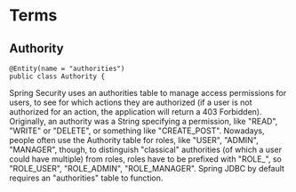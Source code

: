 # Terms

## Authority
```
@Entity(name = "authorities")
public class Authority {
```
Spring Security uses an authorities table to manage access permissions for users, to see for which actions they are authorized (if a user is not authorized for an action, the application will return a 403 Forbidden). Originally, an authority was a String specifying a permission, like "READ", "WRITE" or "DELETE", or something like "CREATE_POST". Nowadays, people often use the Authority table for roles, like "USER", "ADMIN", "MANAGER", though, to distinguish "classical" authorities (of which a user could have multiple) from roles, roles have to be prefixed with "ROLE_", so "ROLE_USER", "ROLE_ADMIN", "ROLE_MANAGER". 
Spring JDBC by default requires an "authorities" table to function.